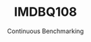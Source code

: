 ---
layout: docu
title: IMDBQ108
subtitle: Continuous Benchmarking
selected: IMDB
expanded: Benchmarking
benchmark: /individual_results/IMDBQ108.html
---